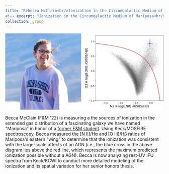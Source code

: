 ```yaml
---
title: "Rebecca McClain<br/>Ionization in the Circumgalactic Medium of Mariposa<br/><img src='/images/becca-profile.png' alt='Becca McClain'>"
<!-- excerpt: "Ionization in the Circumgalactic Medium of Mariposa<br/>[<img src='/images/becca-profile.png' alt='Becca McClain'>](becca/)" -->
collection: group
---
```


<img src='/images/becca-profile.png' alt='Becca McClain / an ionization diagram'>

Becca McClain (F&M '22) is measuring a the sources of ionization in the extended gas distribution of a fascinating galaxy we have named "Mariposa" in honor of a [former F&M student](https://ryantrainor.github.io/chente/). Using Keck/MOSFIRE spectroscopy, Becca measured the [N II]/H&alpha; and [O III]/H&beta; ratios of Mariposa's eastern "wing" to determine that the ionization was consistent with the large-scale affects of an AGN (i.e., the blue cross in the above diagram lies above the red line, which represents the maximum predicted ionization possible without a AGN). Becca is now analyzing rest-UV IFU spectra from Keck/KCWI to conduct more detailed modeling of the ionization and its spatial variation for her senior honors thesis.
